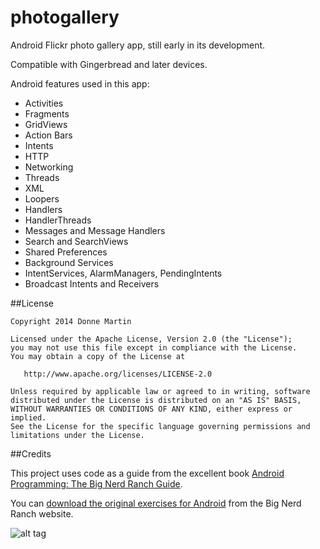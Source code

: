 photogallery
============

Android Flickr photo gallery app, still early in its development.

Compatible with Gingerbread and later devices.

Android features used in this app:

* Activities
* Fragments
* GridViews
* Action Bars
* Intents
* HTTP
* Networking
* Threads
* XML
* Loopers
* Handlers
* HandlerThreads
* Messages and Message Handlers
* Search and SearchViews
* Shared Preferences
* Background Services
* IntentServices, AlarmManagers, PendingIntents
* Broadcast Intents and Receivers

##License

    Copyright 2014 Donne Martin

    Licensed under the Apache License, Version 2.0 (the "License");
    you may not use this file except in compliance with the License.
    You may obtain a copy of the License at

       http://www.apache.org/licenses/LICENSE-2.0

    Unless required by applicable law or agreed to in writing, software
    distributed under the License is distributed on an "AS IS" BASIS,
    WITHOUT WARRANTIES OR CONDITIONS OF ANY KIND, either express or implied.
    See the License for the specific language governing permissions and
    limitations under the License.

##Credits

This project uses code as a guide from the excellent book [Android Programming: The Big Nerd Ranch Guide](http://www.bignerdranch.com/we-write/android-programming.html).

You can [download the original exercises for Android](http://www.bignerdranch.com/solutions/AndroidProgramming.zip) from the Big Nerd Ranch website.

![alt tag](https://raw.githubusercontent.com/donnemartin/photogallery/master/res/raw/flickr.png)

